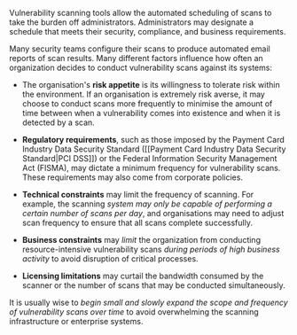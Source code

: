 
Vulnerability scanning tools allow the automated scheduling of scans to take the
burden off administrators. Administrators may designate a schedule that
meets their security, compliance, and business requirements.

Many security teams configure their scans to produce automated email reports of scan
results. Many different factors influence how often an organization decides to conduct vulnerability scans against its systems:

- The organisation's **risk appetite** is its willingness to tolerate risk within the environment. If an organisation is extremely risk averse, it may choose to conduct scans more frequently to minimise the amount of time between when a vulnerability comes into existence and when it is detected by a scan.

- **Regulatory requirements**, such as those imposed by the Payment Card Industry Data Security Standard ([[Payment Card Industry Data Security Standard|PCI DSS]]) or the Federal Information Security Management Act (FISMA), may dictate a minimum frequency for vulnerability scans. These requirements may also come from corporate policies. 

- **Technical constraints** may limit the frequency of scanning. For example, the scanning *system may only be capable of performing a certain number of scans per day*, and organisations may need to adjust scan frequency to ensure that all scans complete successfully.

- **Business constraints** may *limit* the organization from conducting resource-intensive vulnerability scans *during periods of high business activity* to avoid disruption of critical processes.

- **Licensing limitations** may curtail the bandwidth consumed by the scanner or the number of scans that may be conducted simultaneously.

It is usually wise to *begin small and slowly expand the scope and frequency of vulnerability scans over time* to avoid overwhelming the scanning infrastructure or enterprise systems.